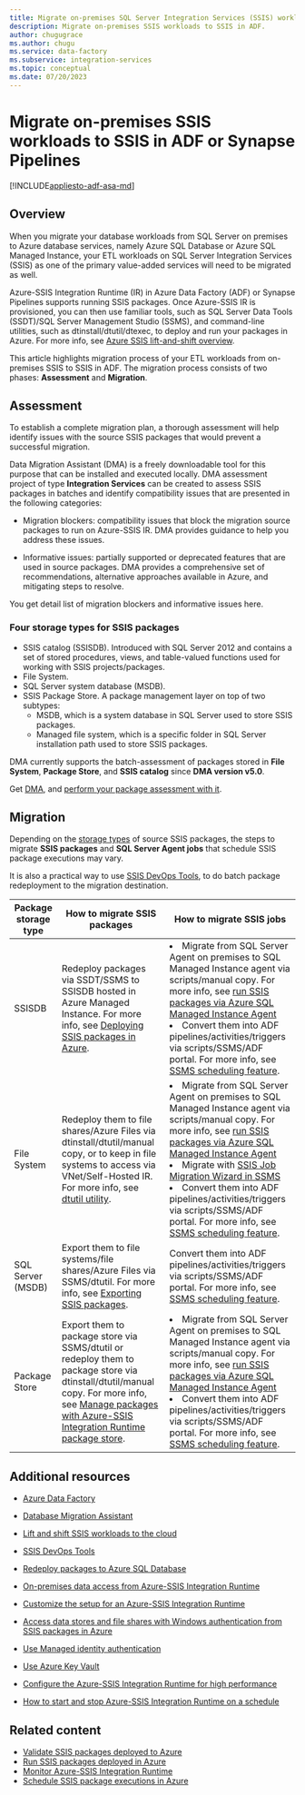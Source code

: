 ```yaml
---
title: Migrate on-premises SQL Server Integration Services (SSIS) workloads to SSIS in Azure Data Factory (ADF)
description: Migrate on-premises SSIS workloads to SSIS in ADF.
author: chugugrace
ms.author: chugu
ms.service: data-factory
ms.subservice: integration-services
ms.topic: conceptual
ms.date: 07/20/2023
---
```


# Migrate on-premises SSIS workloads to SSIS in ADF or Synapse Pipelines

[!INCLUDE[appliesto-adf-asa-md](includes/appliesto-adf-asa-md.md)]

## Overview

When you migrate your database workloads from SQL Server on premises to Azure database services, namely Azure SQL Database or Azure SQL Managed Instance, your ETL workloads on SQL Server Integration Services (SSIS) as one of the primary value-added services will need to be migrated as well.

Azure-SSIS Integration Runtime (IR) in Azure Data Factory (ADF) or Synapse Pipelines supports running SSIS packages. Once Azure-SSIS IR is provisioned, you can then use familiar tools, such as SQL Server Data Tools (SSDT)/SQL Server Management Studio (SSMS), and command-line utilities, such as dtinstall/dtutil/dtexec, to deploy and run your packages in Azure. For more info, see [Azure SSIS lift-and-shift overview](/sql/integration-services/lift-shift/ssis-azure-lift-shift-ssis-packages-overview).

This article highlights migration process of your ETL workloads from on-premises SSIS to SSIS in ADF. The migration process consists of two phases: **Assessment** and **Migration**.

## Assessment

To establish a complete migration plan, a thorough assessment will help identify issues with the source SSIS packages that would prevent a successful migration.

Data Migration Assistant (DMA) is a freely downloadable tool for this purpose that can be installed and executed locally. DMA assessment project of type **Integration Services** can be created to assess SSIS packages in batches and identify compatibility issues that are presented in the following categories:

- Migration blockers: compatibility issues that block the migration source packages to run on Azure-SSIS IR. DMA provides guidance to help you address these issues.

- Informative issues: partially supported or deprecated features that are used in source packages. DMA provides a comprehensive set of recommendations, alternative approaches available in Azure, and mitigating steps to resolve.

You get detail list of migration blockers and informative issues here.  

### Four storage types for SSIS packages

- SSIS catalog (SSISDB). Introduced with SQL Server 2012 and contains a set of stored procedures, views, and table-valued functions used for working with SSIS projects/packages.
- File System.
- SQL Server system database (MSDB).
- SSIS Package Store. A package management layer on top of two subtypes:
  - MSDB, which is a system database in SQL Server used to store SSIS packages.
  - Managed file system, which is a specific folder in SQL Server installation path used to store SSIS packages.

DMA currently supports the batch-assessment of packages stored in **File System**, **Package Store**, and **SSIS catalog** since **DMA version v5.0**.

Get [DMA](/sql/dma/dma-overview), and [perform your package assessment with it](/sql/dma/dma-assess-ssis). 

## Migration

Depending on the [storage types](#four-storage-types-for-ssis-packages) of source SSIS packages, the steps to migrate  **SSIS packages** and **SQL Server Agent jobs** that schedule SSIS package executions may vary.

It is also a practical way to use [SSIS DevOps Tools](/sql/integration-services/devops/ssis-devops-overview), to do batch package redeployment to the migration destination.  

| **Package storage type** |How to migrate SSIS packages|How to migrate SSIS jobs|
|-|-|-|
|SSISDB|Redeploy packages via SSDT/SSMS to SSISDB hosted in Azure Managed Instance. For more info, see [Deploying SSIS packages in Azure](/sql/integration-services/lift-shift/ssis-azure-deploy-run-monitor-tutorial). |<li> Migrate from SQL Server Agent on premises to SQL Managed Instance agent via scripts/manual copy. For more info, see [run SSIS packages via Azure SQL Managed Instance Agent](how-to-invoke-ssis-package-managed-instance-agent.md) <li>Convert them into ADF pipelines/activities/triggers via scripts/SSMS/ADF portal. For more info, see [SSMS scheduling feature](/sql/integration-services/lift-shift/ssis-azure-schedule-packages-ssms).|
|File System|Redeploy them to file shares/Azure Files via dtinstall/dtutil/manual copy, or to keep in file systems to access via VNet/Self-Hosted IR. For more info, see [dtutil utility](/sql/integration-services/dtutil-utility).|<li>Migrate from SQL Server Agent on premises to SQL Managed Instance agent via scripts/manual copy. For more info, see [run SSIS packages via Azure SQL Managed Instance Agent](how-to-invoke-ssis-package-managed-instance-agent.md) <li> Migrate with [SSIS Job Migration Wizard in SSMS](how-to-migrate-ssis-job-ssms.md) <li>Convert them into ADF pipelines/activities/triggers via scripts/SSMS/ADF portal. For more info, see [SSMS scheduling feature](/sql/integration-services/lift-shift/ssis-azure-schedule-packages-ssms).|
|SQL Server (MSDB)|Export them to file systems/file shares/Azure Files via SSMS/dtutil. For more info, see [Exporting SSIS packages](/sql/integration-services/service/package-management-ssis-service#import-and-export-packages).|Convert them into ADF pipelines/activities/triggers via scripts/SSMS/ADF portal. For more info, see [SSMS scheduling feature](/sql/integration-services/lift-shift/ssis-azure-schedule-packages-ssms).|
|Package Store|Export them to package store via SSMS/dtutil or redeploy them to package store via dtinstall/dtutil/manual copy. For more info, see [Manage packages with Azure-SSIS Integration Runtime package store](azure-ssis-integration-runtime-package-store.md).|<li>Migrate from SQL Server Agent on premises to SQL Managed Instance agent via scripts/manual copy. For more info, see [run SSIS packages via Azure SQL Managed Instance Agent](how-to-invoke-ssis-package-managed-instance-agent.md) <li> Convert them into ADF pipelines/activities/triggers via scripts/SSMS/ADF portal. For more info, see [SSMS scheduling feature](/sql/integration-services/lift-shift/ssis-azure-schedule-packages-ssms).|

## Additional resources

- [Azure Data Factory](./introduction.md)
- [Database Migration Assistant](/sql/dma/dma-overview)
- [Lift and shift SSIS workloads to the cloud](/sql/integration-services/lift-shift/ssis-azure-lift-shift-ssis-packages-overview)
- [SSIS DevOps Tools](/sql/integration-services/devops/ssis-devops-overview)
- [Redeploy packages to Azure SQL Database](../dms/how-to-migrate-ssis-packages.md)

- [On-premises data access from Azure-SSIS Integration Runtime](https://techcommunity.microsoft.com/t5/sql-server-integration-services/vnet-or-no-vnet-secure-data-access-from-ssis-in-azure-data/ba-p/1062056)
- [Customize the setup for an Azure-SSIS Integration Runtime](how-to-configure-azure-ssis-ir-custom-setup.md)
- [Access data stores and file shares with Windows authentication from SSIS packages in Azure](ssis-azure-connect-with-windows-auth.md)
- [Use Managed identity authentication](/sql/integration-services/connection-manager/azure-storage-connection-manager#managed-identities-for-azure-resources-authentication)
- [Use Azure Key Vault](store-credentials-in-key-vault.md)
- [Configure the Azure-SSIS Integration Runtime for high performance](configure-azure-ssis-integration-runtime-performance.md)
- [How to start and stop Azure-SSIS Integration Runtime on a schedule](how-to-schedule-azure-ssis-integration-runtime.md)

## Related content

- [Validate SSIS packages deployed to Azure](/sql/integration-services/lift-shift/ssis-azure-validate-packages)
- [Run SSIS packages deployed in Azure](/sql/integration-services/lift-shift/ssis-azure-run-packages)
- [Monitor Azure-SSIS Integration Runtime](./monitor-integration-runtime.md#azure-ssis-integration-runtime)
- [Schedule SSIS package executions in Azure](/sql/integration-services/lift-shift/ssis-azure-schedule-packages)